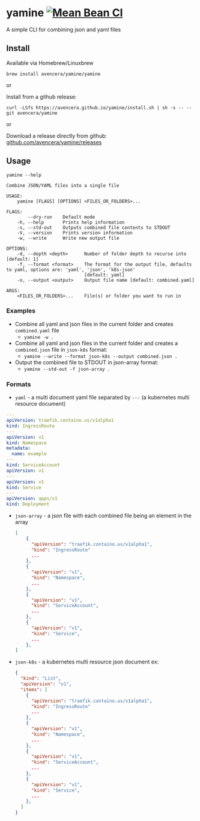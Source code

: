 # yamine [![Mean Bean CI](https://github.com/avencera/yamine/workflows/Mean%20Bean%20CI/badge.svg)](https://github.com/avencera/yamine/actions?query=workflow%3A%22Mean+Bean+CI%22)

A simple CLI for combining json and yaml files

## Install

Available via Homebrew/Linuxbrew

`brew install avencera/yamine/yamine`

or

Install from a github release:

`curl -LSfs https://avencera.github.io/yamine/install.sh | sh -s -- --git avencera/yamine`

or

Download a release directly from github: [github.com/avencera/yamine/releases](https://github.com/avencera/yamine/releases)

## Usage

`yamine --help`

```
Combine JSON/YAML files into a single file

USAGE:
    yamine [FLAGS] [OPTIONS] <FILES_OR_FOLDERS>...

FLAGS:
        --dry-run    Default mode
    -h, --help       Prints help information
    -s, --std-out    Outputs combined file contents to STDOUT
    -V, --version    Prints version information
    -w, --write      Write new output file

OPTIONS:
    -d, --depth <depth>      Number of folder depth to recurse into [default: 1]
    -f, --format <format>    The format for the output file, defaults to yaml, options are: 'yaml', 'json', 'k8s-json'
                             [default: yaml]
    -o, --output <output>    Output file name [default: combined.yaml]

ARGS:
    <FILES_OR_FOLDERS>...    File(s) or folder you want to run in
```

### Examples

- Combine all yaml and json files in the current folder and creates `combined.yaml` file
  - `yamine -w .`
- Combine all yaml and json files in the current folder and creates a `combined.json` file in `json-k8s` format:
  - `yamine --write --format json-k8s --output combined.json .`
- Output the combined file to STDOUT in json-array format:
  - `yamine --std-out -f json-array .`

### Formats

- `yaml` - a multi document yaml file separated by `---` (a kubernetes multi resource document)

```yaml
---
apiVersion: traefik.containo.us/v1alpha1
kind: IngressRoute
---
apiVersion: v1
kind: Namespace
metadata:
  name: example
---
kind: ServiceAccount
apiVersion: v1
---
apiVersion: v1
kind: Service
---
apiVersion: apps/v1
kind: Deployment
```

- `json-array` - a json file with each combined file being an element in the array

  ```json
  [
      {
        "apiVersion": "traefik.containo.us/v1alpha1",
        "kind": "IngressRoute"
        ...
      },
      {
        "apiVersion": "v1",
        "kind": "Namespace",
        ...
      },
      {
        "apiVersion": "v1",
        "kind": "ServiceAccount",
        ...
      },
      {
        "apiVersion": "v1",
        "kind": "Service",
        ...
      },
  ]
  ```

- `json-k8s` - a kubernetes multi resource json document ex:

  ```json
  {
    "kind": "List",
    "apiVersion": "v1",
    "items": [
      {
        "apiVersion": "traefik.containo.us/v1alpha1",
        "kind": "IngressRoute"
        ...
      },
      {
        "apiVersion": "v1",
        "kind": "Namespace",
        ...
      },
      {
        "apiVersion": "v1",
        "kind": "ServiceAccount",
        ...
      },
      {
        "apiVersion": "v1",
        "kind": "Service",
        ...
      },
    ]
  }
  ```

